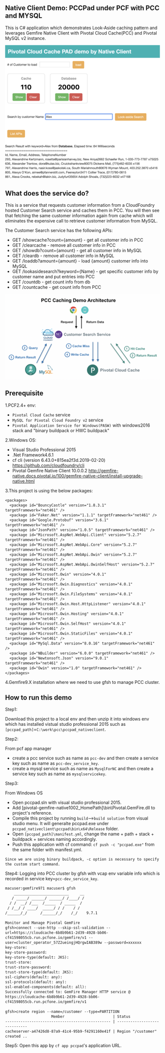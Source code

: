 ## Native Client Demo: PCCPad under PCF with PCC and MYSQL

This is C# application which demonstrates Look-Aside caching pattern and leverages Gemfire Native Client with Pivotal Cloud Cache(PCC) and Pivotal MySQL v2 instance.

![PCCPadDemo Image](https://github.com/GSSJacky/pccpad_nativeclient/blob/master/pccpaddemo.png "PCCPadDemo Image")


## What does the service do?
This is a service that requests customer information from a CloudFoundry hosted Customer Search service and caches them in PCC. You will then see that fetching the same customer information again from cache which will eliminates the expensive call to retrieve customer information from MySQL.

The Customer Search service has the following APIs:

- GET /showcache?count={amount} - get all customer info in PCC
- GET /clearcache - remove all customer info in PCC
- GET /showdb?count={amount} - get all customer info in MySQL
- GET /cleardb - remove all customer info in MySQL
- GET /loaddb?amount={amount} - load {amount} customer info into MySQL
- GET /lookasidesearch?keyword={Name} - get specific customer info by customer name and put entries into PCC
- GET /countdb - get count info from db
- GET /countcache - get count info from PCC

![PCCPadDemo Architecture Image](https://github.com/GSSJacky/pccpad_nativeclient/blob/master/PCCPadDemoArchitecture.png "PCCPad Demo Architecture Image")

## Prerequisite

1.PCF2.4+ env:
- `Pivotal Cloud Cache` service
- `MySQL for Pivotal Cloud Foundry v2` service
- `Pivotal Application Service for Windows(PASW)` with windows2016 stack and "binary buildpack or HWC buildpack"

2.Windows OS:
- Visual Studio Professional 2015
- .Net Framework4.6.1 
- cf cli (version 6.43.0+815ea2f3d.2019-02-20)
https://github.com/cloudfoundry/cli
- Pivotal Gemfire Native Client 10.0.0.2 
http://gemfire-native.docs.pivotal.io/100/gemfire-native-client/install-upgrade-native.html

3.This project is using the below packages:

```
<packages>
  <package id="BouncyCastle" version="1.8.3.1" targetFramework="net461" />
  <package id="Faker.Net" version="1.1.1" targetFramework="net461" />
  <package id="Google.Protobuf" version="3.6.1" targetFramework="net461" />
  <package id="JsonPath" version="1.0.5" targetFramework="net461" />
  <package id="Microsoft.AspNet.WebApi.Client" version="5.2.7" targetFramework="net461" />
  <package id="Microsoft.AspNet.WebApi.Core" version="5.2.7" targetFramework="net461" />
  <package id="Microsoft.AspNet.WebApi.Owin" version="5.2.7" targetFramework="net461" />
  <package id="Microsoft.AspNet.WebApi.OwinSelfHost" version="5.2.7" targetFramework="net461" />
  <package id="Microsoft.Owin" version="4.0.1" targetFramework="net461" />
  <package id="Microsoft.Owin.Diagnostics" version="4.0.1" targetFramework="net461" />
  <package id="Microsoft.Owin.FileSystems" version="4.0.1" targetFramework="net461" />
  <package id="Microsoft.Owin.Host.HttpListener" version="4.0.1" targetFramework="net461" />
  <package id="Microsoft.Owin.Hosting" version="4.0.1" targetFramework="net461" />
  <package id="Microsoft.Owin.SelfHost" version="4.0.1" targetFramework="net461" />
  <package id="Microsoft.Owin.StaticFiles" version="4.0.1" targetFramework="net461" />
  <package id="MySql.Data" version="8.0.16" targetFramework="net461" />
  <package id="NBuilder" version="6.0.0" targetFramework="net461" />
  <package id="Newtonsoft.Json" version="9.0.1" targetFramework="net461" />
  <package id="Owin" version="1.0" targetFramework="net461" />
</packages>
```

4.Gemfire9.X installation where we need to use gfsh to manage PCC cluster.


## How to run this demo

Step1:

Download this project to a local env and then unzip it into windows env which has installed vistual studio professional 2015 such as `[pccpad_path]`=`C:\work\pcc\pccpad_nativeclient`.

Step2:

From pcf app manager
- create a pcc service such as name as `pcc-dev` and then create a service key such as name as `pcc-dev_service_key`. 
- create a mysql service such as name as `MysqlForNC` and then create a service key such as name as `mysqlservicekey`.

Step3:

From Windows OS
- Open pccpad.sln with visual studio professional 2015.
- Add [pivotal-gemfire-native1002_HomePath]\bin\Pivotal.GemFire.dll to project's reference.
- Compile this project by running `build`-->`build solution` from visual studio menu. It will generalte pccpad.exe under `pccpad_nativeclient\pccpad\bin\x64\Release` folder.
- Open `[pccpad_path]\manifest.yml`, change the name + path + stack + buildpack + services naming accordingly. 
- Push this application with cf command: `cf push -c "pccpad.exe"` from the same folder with manifest.yml.

```
Since we are using binary buildpack, -c option is necessary to specify the custom start command.
```

Step4:
Logging into PCC cluster by gfsh with vcap env variable info which is recorded in service key=`pcc-dev_service_key`.

```
macuser:gemfire971 macuser$ gfsh
    _________________________     __
   / _____/ ______/ ______/ /____/ /
  / /  __/ /___  /_____  / _____  / 
 / /__/ / ____/  _____/ / /    / /  
/______/_/      /______/_/    /_/    9.7.1

Monitor and Manage Pivotal GemFire
gfsh>connect --use-http --skip-ssl-validation --url=https://cloudcache-6b8b9b61-2d39-4928-bb06-cf41598055cb.run.pcfone.io/gemfire/v1 --user=cluster_operator_57Z2ueingjHQrgwIAB389w --password=xxxxxx
key-store: 
key-store-password: 
key-store-type(default: JKS): 
trust-store: 
trust-store-password: 
trust-store-type(default: JKS): 
ssl-ciphers(default: any): 
ssl-protocols(default: any): 
ssl-enabled-components(default: all): 
Successfully connected to: GemFire Manager HTTP service @ https://cloudcache-6b8b9b61-2d39-4928-bb06-cf41598055cb.run.pcfone.io/gemfire/v1

gfsh>create region --name=/customer --type=PARTITION
                     Member                      | Status
------------------------------------------------ | -----------------------------
cacheserver-a47426d8-87a9-41c4-95b9-f4291160e41f | Region "/customer" created ..

```

Step5:
Open this app by `cf app pccpad`'s application URL.
